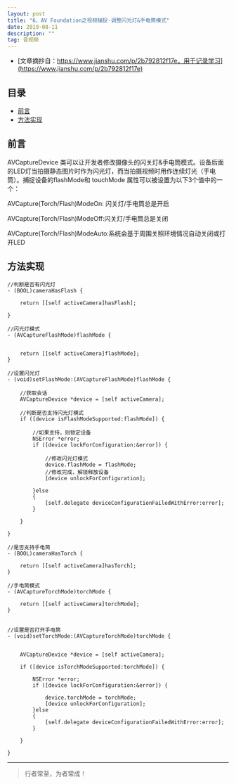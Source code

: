 ```yaml
---
layout: post
title: "6、AV Foundation之视频捕捉-调整闪光灯&手电筒模式"
date: 2019-08-11
description: ""
tag: 音视频
---
```







- [文章摘抄自：https://www.jianshu.com/p/2b792812f17e，用于记录学习](https://www.jianshu.com/p/2b792812f17e)





## 目录

* [前言](#content1)
* [方法实现](#content2)






<!-- ************************************************ -->
## <a id="content1"></a>前言

AVCaptureDevice 类可以让开发者修改摄像头的闪关灯&手电筒模式。设备后面的LED灯当拍摄静态图片时作为闪光灯，而当拍摄视频时用作连续灯光（手电筒）。捕捉设备的flashMode和 touchMode 属性可以被设置为以下3个值中的一个：

AVCapture(Torch/Flash)ModeOn: 闪关灯/手电筒总是开启

AVCapture(Torch/Flash)ModeOff:闪关灯/手电筒总是关闭

AVCapture(Torch/Flash)ModeAuto:系统会基于周围关照环境情况自动关闭或打开LED


<!-- ************************************************ -->
## <a id="content1"></a>方法实现

```
//判断是否有闪光灯
- (BOOL)cameraHasFlash {

    return [[self activeCamera]hasFlash];

}

//闪光灯模式
- (AVCaptureFlashMode)flashMode {

    
    return [[self activeCamera]flashMode];
}

//设置闪光灯
- (void)setFlashMode:(AVCaptureFlashMode)flashMode {

    //获取会话
    AVCaptureDevice *device = [self activeCamera];
    
    //判断是否支持闪光灯模式
    if ([device isFlashModeSupported:flashMode]) {
    
        //如果支持，则锁定设备
        NSError *error;
        if ([device lockForConfiguration:&error]) {

            //修改闪光灯模式
            device.flashMode = flashMode;
            //修改完成，解锁释放设备
            [device unlockForConfiguration];
            
        }else
        {
            [self.delegate deviceConfigurationFailedWithError:error];
        }
        
    }

}

//是否支持手电筒
- (BOOL)cameraHasTorch {

    return [[self activeCamera]hasTorch];
}

//手电筒模式
- (AVCaptureTorchMode)torchMode {

    return [[self activeCamera]torchMode];
}


//设置是否打开手电筒
- (void)setTorchMode:(AVCaptureTorchMode)torchMode {

    
    AVCaptureDevice *device = [self activeCamera];
    
    if ([device isTorchModeSupported:torchMode]) {
        
        NSError *error;
        if ([device lockForConfiguration:&error]) {
            
            device.torchMode = torchMode;
            [device unlockForConfiguration];
        }else
        {
            [self.delegate deviceConfigurationFailedWithError:error];
        }

    }
    
}
```

----------
>  行者常至，为者常成！


